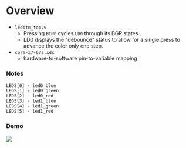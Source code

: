 # Overview

- `ledbtn_top.v`
  - Pressing `BTN0` cycles `LD0` through its BGR states.
  - LD0 displays the "debounce" status to allow for a single press to advance the color only one step.
- `cora-z7-07s.xdc`
  - hardware-to-software pin-to-variable mapping

### Notes
```
LEDS[0] - led0_blue
LEDS[1] - led0_green
LEDS[2] - led0_red
LEDS[3] - led1_blue
LEDS[4] - led1_green
LEDS[5] - led1_red
```

### Demo
![](https://i.ibb.co/XxvP42s/ezgif-com-optimize.gif)

